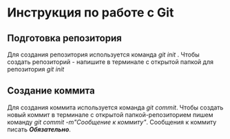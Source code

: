 # Инструкция по работе с Git

## Подготовка репозитория
Для создания репозитория используется команда *git init* . Чтобы создать репозиторий - напишите в терминале с открытой папкой для репозитория *git init*

## Создание коммита
Для создания коммита используется команда *git commit*. Чтобы создать новый коммит в терминале с открытой папкой-репозиторием пишем команду *git commit -m"Cообщение к коммиту"*. Сообщения к коммиту писать ***Обязательно***.

